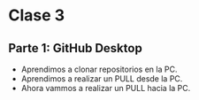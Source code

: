 # Clase 3

## Parte 1: GitHub Desktop

- Aprendimos a clonar repositorios en la PC.
- Aprendimos a realizar un PULL desde la PC.
- Ahora vammos a realizar un PULL hacia la PC.
